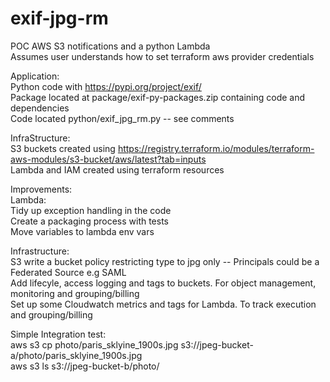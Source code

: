 # exif-jpg-rm
POC AWS S3 notifications and a python Lambda \
Assumes user understands how to set terraform aws provider credentials
 

Application: \
Python code with https://pypi.org/project/exif/ \
Package located at package/exif-py-packages.zip containing code and dependencies \
Code located python/exif_jpg_rm.py -- see comments

InfraStructure: \
S3 buckets created using  https://registry.terraform.io/modules/terraform-aws-modules/s3-bucket/aws/latest?tab=inputs \
Lambda and IAM created using terraform resources

Improvements: \
Lambda: \
Tidy up exception handling in the code \
Create a packaging process with tests \
Move variables to lambda env vars

Infrastructure: \
S3 write a bucket policy restricting type to jpg only -- Principals could be a Federated Source e.g SAML \
Add lifecyle, access logging and tags to buckets. For object management, monitoring and grouping/billing \
Set up some Cloudwatch metrics and tags for Lambda. To track execution and grouping/billing

Simple Integration test: \
aws s3 cp photo/paris_sklyine_1900s.jpg  s3://jpeg-bucket-a/photo/paris_sklyine_1900s.jpg \
aws s3 ls s3://jpeg-bucket-b/photo/
